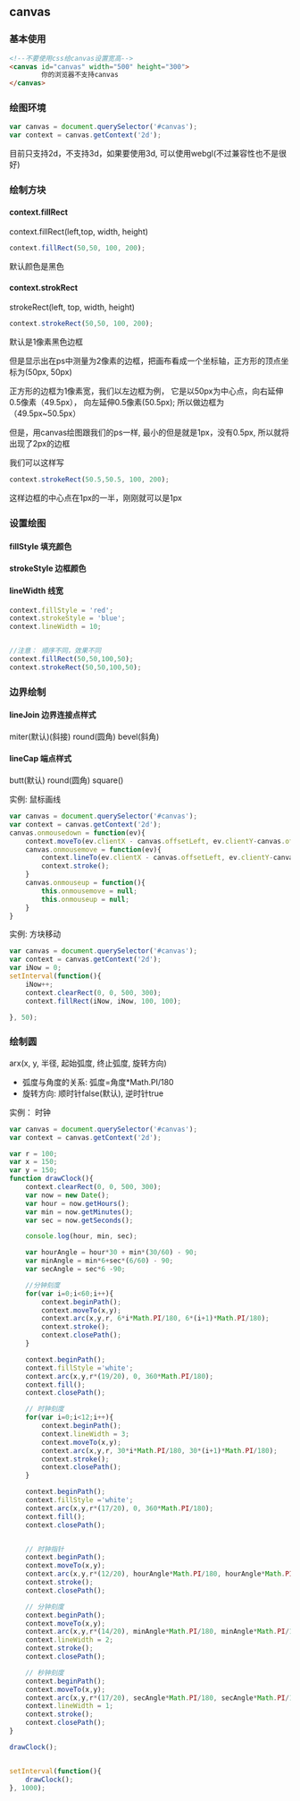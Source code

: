 ## canvas

### 基本使用

```html
<!--不要使用css给canvas设置宽高-->
<canvas id="canvas" width="500" height="300">
        你的浏览器不支持canvas
</canvas>
```

### 绘图环境

```js
var canvas = document.querySelector('#canvas');
var context = canvas.getContext('2d');
```
目前只支持2d，不支持3d，如果要使用3d, 可以使用webgl(不过兼容性也不是很好)

### 绘制方块

#### context.fillRect

context.fillRect(left,top, width, height)

```js
context.fillRect(50,50, 100, 200);
```

默认颜色是黑色

#### context.strokRect


strokeRect(left, top, width, height)

```js
context.strokeRect(50,50, 100, 200);
```

默认是1像素黑色边框

但是显示出在ps中测量为2像素的边框，把画布看成一个坐标轴，正方形的顶点坐标为(50px, 50px)

正方形的边框为1像素宽，我们以左边框为例， 它是以50px为中心点，向右延伸0.5像素（49.5px），
向左延伸0.5像素(50.5px);  所以做边框为（49.5px~50.5px）

但是，用canvas绘图跟我们的ps一样, 最小的但是就是1px，没有0.5px, 所以就将出现了2px的边框

我们可以这样写

```js
context.strokeRect(50.5,50.5, 100, 200);
```

这样边框的中心点在1px的一半，刚刚就可以是1px


### 设置绘图

#### fillStyle 填充颜色
#### strokeStyle 边框颜色
#### lineWidth 线宽

```js
context.fillStyle = 'red';
context.strokeStyle = 'blue';
context.lineWidth = 10;


//注意： 顺序不同，效果不同
context.fillRect(50,50,100,50);
context.strokeRect(50,50,100,50);
```

### 边界绘制

#### lineJoin 边界连接点样式

miter(默认)(斜接) round(圆角) bevel(斜角)

#### lineCap  端点样式

butt(默认) round(圆角)  square()





实例: 鼠标画线
```js
var canvas = document.querySelector('#canvas');
var context = canvas.getContext('2d');
canvas.onmousedown = function(ev){
    context.moveTo(ev.clientX - canvas.offsetLeft, ev.clientY-canvas.offsetTop)
    canvas.onmousemove = function(ev){
        context.lineTo(ev.clientX - canvas.offsetLeft, ev.clientY-canvas.offsetTop);
        context.stroke();
    }
    canvas.onmouseup = function(){
        this.onmousemove = null;
        this.onmouseup = null;
    }
}
```
实例: 方块移动

```js
var canvas = document.querySelector('#canvas');
var context = canvas.getContext('2d');
var iNow = 0;
setInterval(function(){
    iNow++;
    context.clearRect(0, 0, 500, 300);
    context.fillRect(iNow, iNow, 100, 100);

}, 50);
```

### 绘制圆


arx(x, y, 半径, 起始弧度, 终止弧度, 旋转方向)

- 弧度与角度的关系: 弧度=角度*Math.PI/180
- 旋转方向: 顺时针false(默认), 逆时针true


实例： 时钟
```js
var canvas = document.querySelector('#canvas');
var context = canvas.getContext('2d');

var r = 100;
var x = 150;
var y = 150;
function drawClock(){
    context.clearRect(0, 0, 500, 300);
    var now = new Date();
    var hour = now.getHours();
    var min = now.getMinutes();
    var sec = now.getSeconds();

    console.log(hour, min, sec);

    var hourAngle = hour*30 + min*(30/60) - 90;
    var minAngle = min*6+sec*(6/60) - 90;
    var secAngle = sec*6 -90;

    //分钟刻度
    for(var i=0;i<60;i++){
        context.beginPath();
        context.moveTo(x,y);
        context.arc(x,y,r, 6*i*Math.PI/180, 6*(i+1)*Math.PI/180);
        context.stroke();
        context.closePath();
    }

    context.beginPath();
    context.fillStyle ='white';
    context.arc(x,y,r*(19/20), 0, 360*Math.PI/180);
    context.fill();
    context.closePath();

    // 时钟刻度
    for(var i=0;i<12;i++){
        context.beginPath();
        context.lineWidth = 3;
        context.moveTo(x,y);
        context.arc(x,y,r, 30*i*Math.PI/180, 30*(i+1)*Math.PI/180);
        context.stroke();
        context.closePath();
    }

    context.beginPath();
    context.fillStyle ='white';
    context.arc(x,y,r*(17/20), 0, 360*Math.PI/180);
    context.fill();
    context.closePath();


    // 时钟指针
    context.beginPath();
    context.moveTo(x,y);
    context.arc(x,y,r*(12/20), hourAngle*Math.PI/180, hourAngle*Math.PI/180);
    context.stroke();
    context.closePath();

    // 分钟刻度
    context.beginPath();
    context.moveTo(x,y);
    context.arc(x,y,r*(14/20), minAngle*Math.PI/180, minAngle*Math.PI/180);
    context.lineWidth = 2;
    context.stroke();
    context.closePath(); 

    // 秒钟刻度
    context.beginPath();
    context.moveTo(x,y);
    context.arc(x,y,r*(17/20), secAngle*Math.PI/180, secAngle*Math.PI/180);
    context.lineWidth = 1;
    context.stroke();
    context.closePath();    
}

drawClock();


setInterval(function(){
    drawClock();
}, 1000);
```
